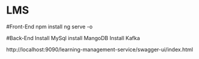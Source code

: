 # LMS
#Front-End
npm install
ng serve -o

#Back-End
Install MySql
install MangoDB
Install Kafka

http://localhost:9090/learning-management-service/swagger-ui/index.html
